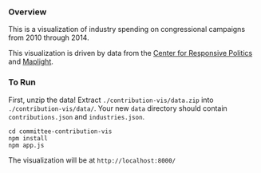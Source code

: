 ### Overview
This is a visualization of industry spending on congressional campaigns from 2010 through 2014.

This visualization is driven by data from the [Center for Responsive Politics](https://www.opensecrets.org/) and [Maplight](http://maplight.org/).

### To Run
First, unzip the data! Extract `./contribution-vis/data.zip` into `./contribution-vis/data/`. Your new `data` directory should contain `contributions.json` and `industries.json`.

```
cd committee-contribution-vis
npm install
npm app.js
```

The visualization will be at `http://localhost:8000/`
